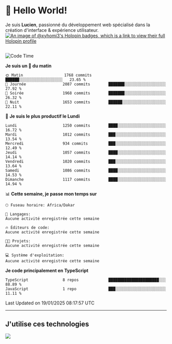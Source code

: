 # 👋 Hello World!

Je suis **Lucien**, passionné du développement web spécialisé dans la création d'interface & expérience utilisateur.
[![An image of @xyhomi3's Holopin badges, which is a link to view their full Holopin profile](https://holopin.me/xyhomi3)](https://holopin.io/@xyhomi3)

##

<!--START_SECTION:waka-->
![Code Time](http://img.shields.io/badge/Code%20Time-2%2C834%20hrs%2050%20mins-blue)

**Je suis un 🐤 du matin** 

```text
🌞 Matin                  1768 commits        ██████░░░░░░░░░░░░░░░░░░░   23.65 % 
🌆 Journée                2087 commits        ███████░░░░░░░░░░░░░░░░░░   27.92 % 
🌃 Soirée                 1968 commits        ███████░░░░░░░░░░░░░░░░░░   26.32 % 
🌙 Nuit                   1653 commits        ██████░░░░░░░░░░░░░░░░░░░   22.11 % 
```
📅 **Je suis le plus productif le Lundi** 

```text
Lundi                    1250 commits        ████░░░░░░░░░░░░░░░░░░░░░   16.72 % 
Mardi                    1012 commits        ███░░░░░░░░░░░░░░░░░░░░░░   13.54 % 
Mercredi                 934 commits         ███░░░░░░░░░░░░░░░░░░░░░░   12.49 % 
Jeudi                    1057 commits        ████░░░░░░░░░░░░░░░░░░░░░   14.14 % 
Vendredi                 1020 commits        ███░░░░░░░░░░░░░░░░░░░░░░   13.64 % 
Samedi                   1086 commits        ████░░░░░░░░░░░░░░░░░░░░░   14.53 % 
Dimanche                 1117 commits        ████░░░░░░░░░░░░░░░░░░░░░   14.94 % 
```


📊 **Cette semaine, je passe mon temps sur** 

```text
🕑︎ Fuseau horaire: Africa/Dakar

💬 Langages: 
Aucune activité enregistrée cette semaine

🔥 Éditeurs de code: 
Aucune activité enregistrée cette semaine

🐱‍💻 Projets: 
Aucune activité enregistrée cette semaine

💻 Système d'exploitation: 
Aucune activité enregistrée cette semaine
```

**Je code principalement en TypeScript** 

```text
TypeScript               8 repos             ██████████████████████░░░   88.89 % 
JavaScript               1 repo              ███░░░░░░░░░░░░░░░░░░░░░░   11.11 % 
```




 Last Updated on 19/01/2025 08:17:57 UTC
<!--END_SECTION:waka-->
---

## J'utilise ces technologies

<p align="left">
  <a href="https://skillicons.dev">
    <img src="https://skillicons.dev/icons?i=ts,js,md,scss,tailwind,react,docker,express,astro,vite,nextjs,vercel,figma,ableton" />
  </a>
</p>

